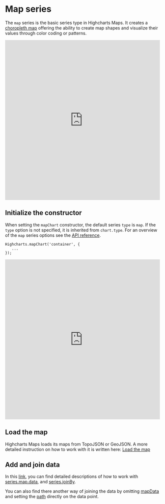 Map series
==========

The `map` series is the basic series type in Highcharts Maps. It creates a
[choropleth map](/docs/chart-concepts/dataviz-glossary#choropleth-map) offering
the ability to create map shapes and visualize their values through color coding
or patterns.

<iframe style="width: 100%; height: 520px; border: none;" src="https://highcharts.com/samples/embed/maps/demo/all-maps" allow="fullscreen"></iframe>

Initialize the constructor
--------------------------

When setting the `mapChart` constructor, the default series `type` is `map`.
If the `type` option is not specified, it is inherited from `chart.type`.
For an overview of the `map` series options see the [API reference](https://api.highcharts.com/highmaps/series.map).

    Highcharts.mapChart('container', {
       ...
    });

<iframe style="width: 100%; height: 520px; border: none;" src="https://highcharts.com/samples/embed/maps/demo/category-map" allow="fullscreen"></iframe>

Load the map
------------
Highcharts Maps loads its maps from TopoJSON or GeoJSON.
A more detailed instruction on how to work with it is written here: [Load the map](/docs/maps/getting-started#load-the-map)

Add and join data
-----------------
In this [link](/docs/maps/getting-started#add-and-join-data), you can find detailed descriptions of how to work with [series.map.data](https://api.highcharts.com/highmaps/series.map.data), and [series.joinBy](https://api.highcharts.com/highmaps/plotOptions.series.joinBy).

You can also find there another way of joining the data by omitting [mapData](https://api.highcharts.com/highmaps/series.map.mapData) and setting the [path](https://api.highcharts.com/highmaps/series.map.data.path) directly on the data point.
